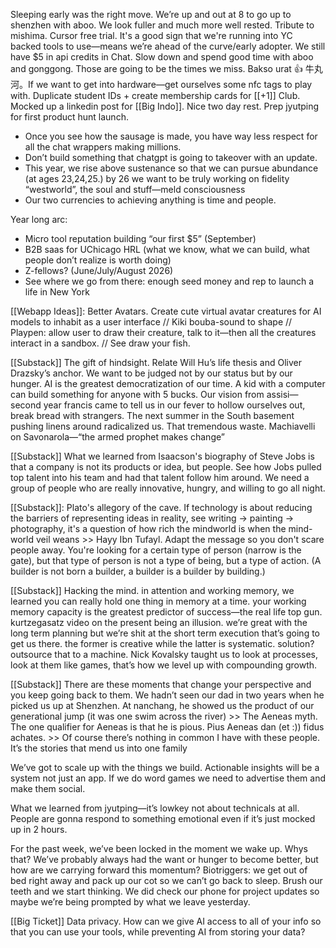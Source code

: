 Sleeping early was the right move. We’re up and out at 8 to go up to shenzhen with aboo. We look fuller and much more well rested. Tribute to mishima. Cursor free trial. It's a good sign that we're running into YC backed tools to use—means we’re ahead of the curve/early adopter. We still have $5 in api credits in Chat. Slow down and spend good time with aboo and gonggong. Those are going to be the times we miss. Bakso urat 👍 牛丸河。If we want to get into hardware—get ourselves some nfc tags to play with. Duplicate student IDs + create membership cards for [[+1]] Club. Mocked up a linkedin post for [[Big Indo]]. Nice two day rest. Prep jyutping for first product hunt launch.

- Once you see how the sausage is made, you have way less respect for all the chat wrappers making millions.
- Don’t build something that chatgpt is going to takeover with an update.
- This year, we rise above sustenance so that we can pursue abundance (at ages 23,24,25.) by 26 we want to be truly working on fidelity “westworld”, the soul and stuff—meld consciousness
- Our two currencies to achieving anything is time and people.

Year long arc: 
- Micro tool reputation building “our first $5” (September)
- B2B saas for UChicago HRL (what we know, what we can build, what people don’t realize is worth doing)
- Z-fellows? (June/July/August 2026)
- See where we go from there: enough seed money and rep to launch a life in New York

[[Webapp Ideas]]: Better Avatars. Create cute virtual avatar creatures for AI models to inhabit as a user interface // Kiki bouba-sound to shape // Playpen: allow user to draw their creature, talk to it—then all the creatures interact in a sandbox. // See draw your fish.

[[Substack]] The gift of hindsight. Relate Will Hu’s life thesis and Oliver Drazsky’s anchor. We want to be judged not by our status but by our hunger. AI is the greatest democratization of our time. A kid with a computer can build something for anyone with 5 bucks. Our vision from assisi—second year francis came to tell us in our fever to hollow ourselves out, break bread with strangers. The next summer in the South basement pushing linens around radicalized us. That tremendous waste. Machiavelli on Savonarola—“the armed prophet makes change”

[[Substack]] What we learned from Isaacson's biography of Steve Jobs is that a company is not its products or idea, but people. See how Jobs pulled top talent into his team and had that talent follow him around. We need a group of people who are really innovative, hungry, and willing to go all night. 

[[Substack]]: Plato's allegory of the cave. If technology is about reducing the barriers of representing ideas in reality, see writing -> painting -> photography, it's a question of how rich the mindworld is when the mind-world veil weans >> Hayy Ibn Tufayl. Adapt the message so you don't scare people away. You're looking for a certain type of person (narrow is the gate), but that type of person is not a type of being, but a type of action. (A builder is not born a builder, a builder is a builder by building.)

[[Substack]] Hacking the mind. in attention and working memory, we learned you can really hold one thing in memory at a time. your working memory capacity is the greatest predictor of success—the real life top gun. kurtzegasatz video on the present being an illusion. we’re great with the long term planning but we’re shit at the short term execution that’s going to get us there. the former is creative while the latter is systematic. solution? outsource that to a machine. Nick Kovalsky taught us to look at processes, look at them like games, that’s how we level up with compounding growth.

[[Substack]] There are these moments that change your perspective and you keep going back to them. We hadn’t seen our dad in two years when he picked us up at Shenzhen. At nanchang, he showed us the product of our generational jump (it was one swim across the river) >> The Aeneas myth. The one qualifier for Aeneas is that he is pious. Pius Aeneas dan (et :)) fidus achates. >> Of course there’s nothing in common I have with these people. It’s the stories that mend us into one family

We’ve got to scale up with the things we build. Actionable insights will be a system not just an app. If we do word games we need to advertise them and make them social.

What we learned from jyutping—it’s lowkey not about technicals at all. People are gonna respond to something emotional even if it’s just mocked up in 2 hours.

For the past week, we’ve been locked in the moment we wake up. Whys that? We’ve probably always had the want or hunger to become better, but how are we carrying forward this momentum? Biotriggers: we get out of bed right away and pack up our cot so we can’t go back to sleep. Brush our teeth and we start thinking. We did check our phone for project updates so maybe we’re being prompted by what we leave yesterday.

[[Big Ticket]] Data privacy. How can we give AI access to all of your info so that you can use your tools, while preventing AI from storing your data?
